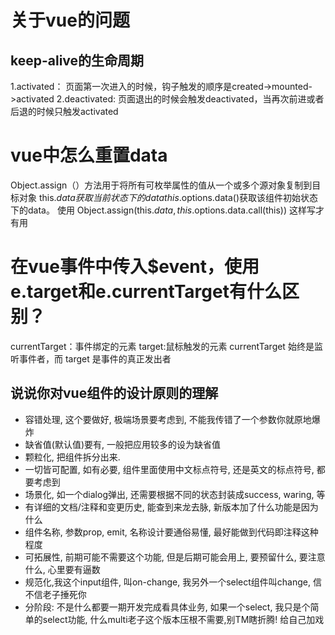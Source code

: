 # 关于vue的问题
## keep-alive的生命周期
1.activated： 页面第一次进入的时候，钩子触发的顺序是created->mounted->activated
2.deactivated: 页面退出的时候会触发deactivated，当再次前进或者后退的时候只触发activated

# vue中怎么重置data

Object.assign（）方法用于将所有可枚举属性的值从一个或多个源对象复制到目标对象
this.$data获取当前状态下的data
this.$options.data()获取该组件初始状态下的data。
使用 Object.assign(this.$data,this.$options.data.call(this)) 这样写才有用

# 在vue事件中传入$event，使用e.target和e.currentTarget有什么区别？

currentTarget：事件绑定的元素
target:鼠标触发的元素
currentTarget 始终是监听事件者，而 target 是事件的真正发出者

## 说说你对vue组件的设计原则的理解

 + 容错处理, 这个要做好, 极端场景要考虑到, 不能我传错了一个参数你就原地爆炸
 + 缺省值(默认值)要有, 一般把应用较多的设为缺省值
 + 颗粒化, 把组件拆分出来.
 + 一切皆可配置, 如有必要, 组件里面使用中文标点符号, 还是英文的标点符号, 都要考虑到
 + 场景化, 如一个dialog弹出, 还需要根据不同的状态封装成success, waring, 等
 + 有详细的文档/注释和变更历史, 能查到来龙去脉, 新版本加了什么功能是因为什么
 + 组件名称, 参数prop, emit, 名称设计要通俗易懂, 最好能做到代码即注释这种程度
 + 可拓展性, 前期可能不需要这个功能, 但是后期可能会用上, 要预留什么, 要注意什么, 心里要有逼数
 + 规范化,我这个input组件, 叫on-change, 我另外一个select组件叫change, 信不信老子捶死你
 + 分阶段: 不是什么都要一期开发完成看具体业务, 如果一个select, 我只是个简单的select功能, 
 什么multi老子这个版本压根不需要,别TM瞎折腾! 给自己加戏
